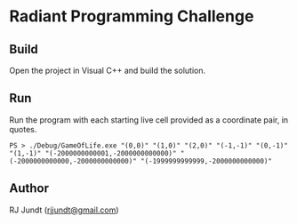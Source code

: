 # Radiant Programming Challenge #

## Build ##

Open the project in Visual C++ and build the solution.

## Run ##

Run the program with each starting live cell provided as a coordinate pair, in quotes.

```
PS > ./Debug/GameOfLife.exe "(0,0)" "(1,0)" "(2,0)" "(-1,-1)" "(0,-1)" "(1,-1)" "(-2000000000001,-2000000000000)" "(-2000000000000,-2000000000000)" "(-1999999999999,-2000000000000)"
```

## Author ##

RJ Jundt (<rjjundt@gmail.com>)
